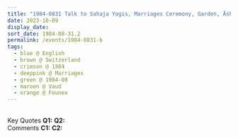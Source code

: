 ```yaml
---
title: "1984-0831 Talk to Sahaja Yogis, Marriages Ceremony, Garden, Āśhram, Founex (19 kms N of Geneva), Vaud, Switzerland"
date: 2023-10-09
display_date: 
sort_date: 1984-08-31.2
permalink: /events/1984-0831-b
tags:
  - blue @ English
  - brown @ Switzerland
  - crimson @ 1984
  - deeppink @ Marriages
  - green @ 1984-08
  - maroon @ Vaud
  - orange @ Founex
---
```


<br>

<wave-list>
  <list-title color="DarkSeaGreen" width="55">Key Quotes</list-title>
  <list-item color="BlanchedAlmond" width="280"><b>Q1:</b> <i></i></list-item>
  <list-item color="Lavender" width="280"><b>Q2:</b> <i></i></list-item>
</wave-list>

<br>

<wave-list>
  <list-title color="DarkSeaGreen" width="55">Comments</list-title>
  <list-item color="BlanchedAlmond" width="280"><b>C1:</b> <i></i></list-item>
  <list-item color="Lavender" width="280"><b>C2:</b> <i></i></list-item>
</wave-list>